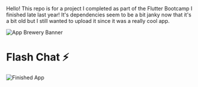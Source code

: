 Hello! This repo is for a project I completed as part of the Flutter Bootcamp I finished late last
year! It's dependencies seem to be a bit janky now that it's a bit old but I still wanted to upload
it since it was a really cool app.

![App Brewery Banner](https://github.com/londonappbrewery/Images/blob/master/AppBreweryBanner.png)


# Flash Chat ⚡️


![Finished App](https://github.com/londonappbrewery/Images/blob/master/flash_chat_flutter_demo.gif)
